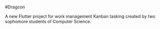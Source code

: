 #Dragcon

A new Flutter project for work management
Kanban  tasking created by two sophomore students of Computer Science.
